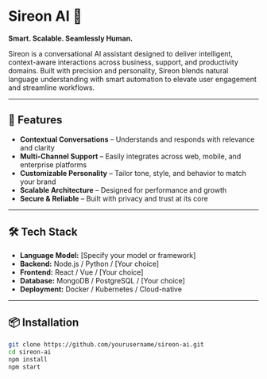 # Sireon AI 🤖  
**Smart. Scalable. Seamlessly Human.**

Sireon is a conversational AI assistant designed to deliver intelligent, context-aware interactions across business, support, and productivity domains. Built with precision and personality, Sireon blends natural language understanding with smart automation to elevate user engagement and streamline workflows.

---

## 🚀 Features
- **Contextual Conversations** – Understands and responds with relevance and clarity  
- **Multi-Channel Support** – Easily integrates across web, mobile, and enterprise platforms  
- **Customizable Personality** – Tailor tone, style, and behavior to match your brand  
- **Scalable Architecture** – Designed for performance and growth  
- **Secure & Reliable** – Built with privacy and trust at its core  

---

## 🛠️ Tech Stack
- **Language Model:** [Specify your model or framework]  
- **Backend:** Node.js / Python / [Your choice]  
- **Frontend:** React / Vue / [Your choice]  
- **Database:** MongoDB / PostgreSQL / [Your choice]  
- **Deployment:** Docker / Kubernetes / Cloud-native  

---

## 📦 Installation

```bash
git clone https://github.com/yourusername/sireon-ai.git
cd sireon-ai
npm install
npm start
